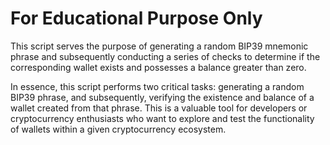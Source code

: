 # For Educational Purpose Only
This script serves the purpose of generating a random BIP39 mnemonic phrase and subsequently conducting a series of checks to determine if the corresponding wallet exists and possesses a balance greater than zero.

In essence, this script performs two critical tasks: generating a random BIP39 phrase, and subsequently, verifying the existence and balance of a wallet created from that phrase. This is a valuable tool for developers or cryptocurrency enthusiasts who want to explore and test the functionality of wallets within a given cryptocurrency ecosystem.
